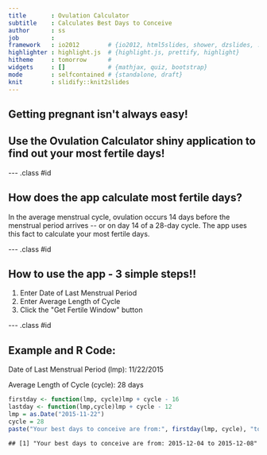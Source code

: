 ```yaml
---
title       : Ovulation Calculator
subtitle    : Calculates Best Days to Conceive
author      : ss
job         : 
framework   : io2012        # {io2012, html5slides, shower, dzslides, ...}
highlighter : highlight.js  # {highlight.js, prettify, highlight}
hitheme     : tomorrow      # 
widgets     : []            # {mathjax, quiz, bootstrap}
mode        : selfcontained # {standalone, draft}
knit        : slidify::knit2slides
---
```


## Getting pregnant isn't always easy! 
## Use the Ovulation Calculator shiny application to find out your most fertile days!


--- .class #id 

## How does the app calculate most fertile days?
<p>
<p>
<p>
<p>

In the average menstrual cycle, ovulation occurs 14 days before the menstrual period arrives -- or on day 14 of a 28-day cycle. The app uses this fact to calculate your most fertile days.


--- .class #id 

## How to use the app - 3 simple steps!!

1. Enter Date of Last Menstrual Period
2. Enter Average Length of Cycle 
3. Click the "Get Fertile Window" button

--- .class #id 

## Example and  R Code:
Date of Last Menstrual Period (lmp): 11/22/2015 

Average Length of Cycle (cycle): 28 days


```r
firstday <- function(lmp, cycle)lmp + cycle - 16
lastday <- function(lmp,cycle)lmp + cycle - 12
lmp = as.Date("2015-11-22")
cycle = 28
paste("Your best days to conceive are from:", firstday(lmp, cycle), "to", lastday(lmp,cycle))
```

```
## [1] "Your best days to conceive are from: 2015-12-04 to 2015-12-08"
```



